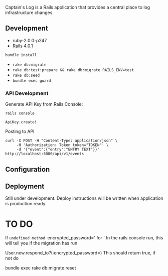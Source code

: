 
Captain's Log is a Rails application that provides a central place to log
infrastructure changes.

## Development

* ruby-2.0.0-p247
* Rails 4.0.1

`bundle install`

- `rake db:migrate`
- `rake db:test:prepare && rake db:migrate RAILS_ENV=test` 
- `rake db:seed` 
- `bundle exec guard`

### API Development

Generate API Key from Rails Console:

```
rails console

ApiKey.create!
```

Posting to API
```
curl -X POST -H "Content-Type: application/json" \
     -H 'Authorization: Token token="TOKEN"' \
     -d '{"event":{"entry":"ENTRY TEXT"}}' http://localhost:3000/api/v1/events
```

## Configuration

## Deployment

Still under development. Deploy instructions will be written when
application is production ready.

# TO DO

If `undefined method `encrypted_password=' for `
In the rails console run, this will tell you if the migration has run

User.new.respond_to?(:encrypted_password=)
This should return true, if not do

bundle exec rake db:migrate:reset
